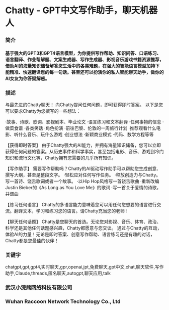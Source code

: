 # Chatty - GPT中文写作助手，聊天机器人

### 简介
#### 基于强大的GPT3和GPT4语言模型，为你提供写作帮助、知识问答、口语练习、语言翻译、作业帮解题、文案生成器、写作生成器、影视音乐游戏书籍资源推荐，借助AI的海量知识储备解答您生活中的各类难题，在强大的智能语言模型加持下能精准、快速翻译您的每一句话。甚至还可以扮演你的私人智能聊天助手，做你的AI女友为你答疑解惑。

### 描述
与最先进的Chatty聊天！
向Chatty提问任何问题，即可获得即时答案。
以下是您可以要求Chatty为您撰写的一些想法：

·故事、诗歌、歌词、影视剧本、毕业论文
·语言练习和文本翻译
·任何事物的信息
·做菜食谱
·各类笑话
·角色扮演
·前往巴黎、伦敦的一周旅行计划
·推荐观看什么电影、听什么音乐、玩什么游戏
·创业想法
·新颖商业模式
·代码、数学方程等等

【获得即时答案】
由于Chatty强大的AI能力，并拥有海量知识储备，您可以立即获得任何问题的答案。从历史事件和科学事实，甚至包括电影、音乐、游戏到冷门知识和流行文化等，Chatty拥有您需要的几乎所有知识。

【写作助手】
需要写作帮助吗？Chatty的AI驱动写作助手可以帮助您生成创意、撰写大纲，甚至是整段文字。
·轻松应对任何写作任务。
·释放创造力与Chatty。写一首诗、饶舌歌词或者一个故事。
·以Hip Hop风格写一首饶舌歌曲
·重新改编Justin Bieber的《As Long as You Love Me》的歌词
·写一首关于爱情的诗歌，并谱曲

【练习任何语言】
Chatty的多语言能力意味着您可以用任何您想要的语言进行交流。翻译文本，学习和练习您的语言。请Chatty充当您的老师！

【聊天任何话题】
Chatty是您聊天的首选。无论您对影视、音乐、体育、政治、科学还是其他任何话题感兴趣，Chatty都愿意与您交谈。
通过与Chatty的互动，体验AI的力量！无论是即时答案、创意写作帮助、语言练习还是有趣的对话，Chatty都是您最佳的伙伴！

### 关键字
chatgpt,gpt,gpt4,实时聊天,gpr,openai,jpt,免费聊天,gpt中文,chat,聊天软件,写作助手,Claude,threads,匿名聊天,autogpt,聊天应用,talk

### 武汉小浣熊网络科技有限公司
### Wuhan Raccoon Network Technology Co., Ltd